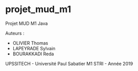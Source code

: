 # projet_mud_m1
Projet MUD M1 Java

Auteurs : 
- OLIVIER Thomas
- LAPEYRADE Sylvain
- BOURAKKADI Reda

UPSSITECH - Université Paul Sabatier
M1 STRI - Année 2019
